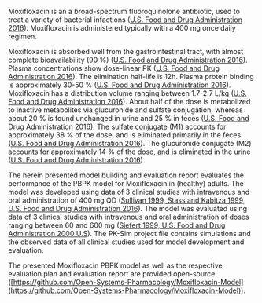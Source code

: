Moxifloxacin is an a broad-spectrum fluoroquinolone antibiotic, used to treat a variety of bacterial infactions ([U.S. Food and Drug Administration 2016](#main-references)). Moxifloxacin is administered typically with a 400 mg once daily regimen.

Moxifloxacin is absorbed well from the gastrointestinal tract, with almost complete bioavailability (90 %) ([U.S. Food and Drug Administration 2016](##main-references)). Plasma concentrations show dose-linear PK ([U.S. Food and Drug Administration 2016](#main-references)). The elimination half-life is 12h. Plasma protein binding is approximately 30-50 % ([U.S. Food and Drug Administration 2016](#main-references)). Moxifloxacin has a distribution volume ranging between 1.7-2.7 L/kg ([U.S. Food and Drug Administration 2016](#main-references)). About half of the dose is metabolized to inactive metabolites via glucuronide and sulfate conjugation, whereas about 20 % is found unchanged in urine and 25 % in feces ([U.S. Food and Drug Administration 2016](#main-references)). The sulfate conjugate (M1) accounts for approximately 38 % of the dose, and is eliminated primarily in the feces ([U.S. Food and Drug Administration 2016](#main-references)). The glucuronide conjugate (M2) accounts for approximately 14 % of the dose, and is eliminated in the urine ([U.S. Food and Drug Administration 2016](#main-references)). 

The herein presented model building and evaluation report evaluates the performance of the PBPK model for Moxifloxacin in (healthy) adults. The model was developed using data of 3 clinical studies with intravenous and oral administration of 400 mg QD ([Sullivan 1999, Stass and Kabitza 1999, U.S. Food and Drug Administration 2016](#main-references)). The model was evaluated using data of 3 clinical studies with intravenous and oral administration of doses ranging between 60 and 600 mg ([Siefert 1999, U.S. Food and Drug Administration 2000 U.S](#main-references)). The PK-Sim project file contains simulations and the observed data of all clinical studies used for model development and evaluation. 

The presented Moxifloxacin PBPK model as well as the respective evaluation plan and evaluation report are provided open-source ([https://github.com/Open-Systems-Pharmacology/Moxifloxacin-Model](https://github.com/Open-Systems-Pharmacology/Moxifloxacin-Model)).

